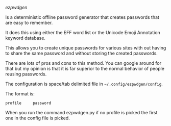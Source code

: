 *ezpwdgen*

Is a deterministic offline password generator that creates passwords that are easy to remember.

It does this using either the EFF word list or the Unicode Emoji Annotation keyword database.

This allows you to create unique passwords for various sites with out having to share the same password and without storing the created passwords.

There are lots of pros and cons to this method. You can google around for that but my opinion is that it is far superior 
to the normal behavior of people reusing passwords.


The configuration is space/tab delimited file in `~/.config/ezpwdgen/config`.

The format is:

```
profile		password
```


When you run the command ezpwdgen.py if no profile is picked the first one in the config file is picked.
